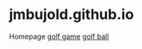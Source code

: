 # jmbujold.github.io
Homepage
<a href="golf-game/golf.html">golf game</a>
<a href="golf_ball_recommender">golf ball</a>
